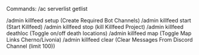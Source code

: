 

Commands:
  /ac serverlist getlist          

  /admin killfeed setup          (Create Required Bot Channels)
  /admin killfeed start          (Start Killfeed)
  /admin killfeed stop           (kill Killfeed Project)
  /admin killfeed deathloc       (Toggle on/off death locations)
  /admin killfeed map            (Toggle Map Links Cherno/Livonia)
  /admin killfeed clear          (Clear Messages From Discord Channel (limit 100))
